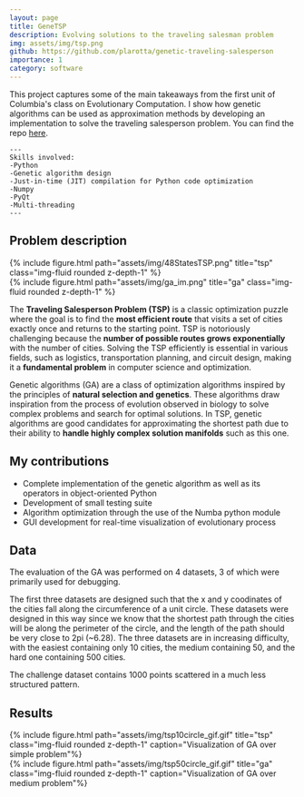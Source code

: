 ```yaml
---
layout: page
title: GeneTSP
description: Evolving solutions to the traveling salesman problem
img: assets/img/tsp.png
github: https://github.com/plarotta/genetic-traveling-salesperson
importance: 1
category: software
---
```


This project captures some of the main takeaways from the first unit of Columbia's class on Evolutionary Computation. I show how genetic algorithms can be used as approximation methods by developing an implementation to solve the traveling salesperson problem. You can find the repo [here](https://github.com/plarotta/genetic-traveling-salesperson).

    ---
    Skills involved:
    -Python
    -Genetic algorithm design
    -Just-in-time (JIT) compilation for Python code optimization
    -Numpy
    -PyQt
    -Multi-threading
    ---

## Problem description

<div class="row">
    <div class="col-sm">
        {% include figure.html path="assets/img/48StatesTSP.png" title="tsp" class="img-fluid rounded z-depth-1" %}
        </div>
        <div class="col-sm">
        {% include figure.html path="assets/img/ga_im.png" title="ga" class="img-fluid rounded z-depth-1" %}
    </div>
</div>

The **Traveling Salesperson Problem (TSP)** is a classic optimization puzzle where the goal is to find the **most efficient route** that visits a set of cities exactly once and returns to the starting point. TSP is notoriously challenging because the **number of possible routes grows exponentially** with the number of cities. Solving the TSP efficiently is essential in various fields, such as logistics, transportation planning, and circuit design, making it a **fundamental problem** in computer science and optimization. 

Genetic algorithms (GA) are a class of optimization algorithms inspired by the principles of **natural selection and genetics**. These algorithms draw inspiration from the process of evolution observed in biology to solve complex problems and search for optimal solutions. In TSP, genetic algorithms are good candidates for approximating the shortest path due to their ability to **handle highly complex solution manifolds** such as this one. 

## My contributions
- Complete implementation of the genetic algorithm as well as its operators in object-oriented Python
- Development of small testing suite 
- Algorithm optimization through the use of the Numba python module
- GUI development for real-time visualization of evolutionary process

## Data 
The evaluation of the GA was performed on 4 datasets, 3 of which were primarily used for debugging. 

The first three datasets are designed such that the x and y coodinates of the cities fall along the circumference of a unit circle. These datasets were designed in this way since we know that the shortest path through the cities will be along the perimeter of the circle, and the length of the path should be very close to 2pi (~6.28). The three datasets are in increasing difficulty, with the easiest containing only 10 cities, the medium containing 50, and the hard one containing 500 cities.

The challenge dataset contains 1000 points scattered in a much less structured pattern.

## Results


<div class="row">
    <div class="col-sm">
        {% include figure.html path="assets/img/tsp10circle_gif.gif" title="tsp" class="img-fluid rounded z-depth-1" caption="Visualization of GA over simple problem"%}
        </div>
        <div class="col-sm">
        {% include figure.html path="assets/img/tsp50circle_gif.gif" title="ga" class="img-fluid rounded z-depth-1" caption="Visualization of GA over medium problem"%}
    </div>
</div>

